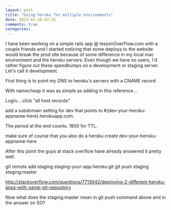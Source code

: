 ```yaml
---
layout: post
title: "Using heroku for multiple environments"
date: 2013-01-26 07:33
comments: true
categories:
---
```


I have been working on a simple rails app @ lessonOverFlow.com with a couple friends and I started noticing that some deploys to the website would break the prod site because of some difference in my local mac environment and the heroku servers.  Even though we have no users, I'd rather figure out these speedbumps on a development or staging server.  Let's call it development.

First thing is to point my DNS to heroku's servers with a CNAME record

With namecheap it was as simple as adding in this reference...

Login... click "all host records"

add a subdomain setting for dev that points to #{dev-your-heroku-appname-here}.herokuapp.com.

The period at the end counts.  1800 for TTL.

make sure of course that you also do a heroku create dev-your-heroku-appname-here

After this point the guys at stack overflow have already answered it pretty well.

  git remote add staging staging-your-app.heroku.git
  git push staging staging:master

http://stackoverflow.com/questions/7713042/deploying-2-different-heroku-apps-with-same-git-repository

Now what does the staging:master mean in git push command above and in the answer on SO?